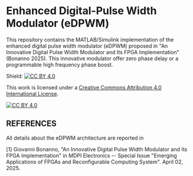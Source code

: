 # Enhanced Digital-Pulse Width Modulator (eDPWM)
This repository contains the MATLAB/Simulink implementation of the enhanced digital pulse width modulator (eDPWM) proposed in "An Innovative Digital Pulse Width Modulator and Its FPGA Implementation" (Bonanno 2025). This innovative modulator offer zero phase delay or a programmable high frequency phase boost.


Shield: [![CC BY 4.0][cc-by-shield]][cc-by]

This work is licensed under a
[Creative Commons Attribution 4.0 International License][cc-by].

[![CC BY 4.0][cc-by-image]][cc-by]

[cc-by]: http://creativecommons.org/licenses/by/4.0/
[cc-by-image]: https://i.creativecommons.org/l/by/4.0/88x31.png
[cc-by-shield]: https://img.shields.io/badge/License-CC%20BY%204.0-lightgrey.svg

## REFERENCES
All details about the eDPWM architecture are reported in

[1] Giovanni Bonanno,
"An Innovative Digital Pulse Width Modulator and Its FPGA Implementation"
in MDPI Electronics -- Special Issue "Emerging Applications of FPGAs and Reconfigurable Computing System".
April 02, 2025.

